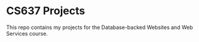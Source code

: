 # CS637 Projects

This repo contains my projects for the Database-backed Websites and Web Services course.

